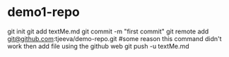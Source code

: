 # demo1-repo
 git init
git add textMe.md
git commit -m "first commit"
git remote add git@github.com:tjeeva/demo-repo.git 
#some reason this command didn't work then add file using the github web
git push -u textMe.md
